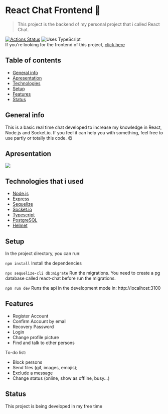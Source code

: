 # React Chat Frontend :speech_balloon:
> This project is the backend of my personal project that i called React Chat. <br>

 [![Actions Status](https://github.com/veronesecoms/react-chat-front/workflows/CI/badge.svg)](https://github.com/veronesecoms/react-chat-front/actions) ![Uses TypeScript](https://img.shields.io/badge/Uses-Typescript-294E80.svg)
 <br>
If you're looking for the frontend of this project, [click here](https://github.com/veronesecoms/react-chat-front)

## Table of contents
* [General info](#general-info)
* [Apresentation](#apresentation)
* [Technologies](#technologies)
* [Setup](#setup)
* [Features](#features)
* [Status](#status)

## General info
This is a basic real time chat developed to increase my knowledge in React, Node.js and Socket.io. If you feel it can help you with something, feel free to use partly or totally this code. :yum: 

## Apresentation
![](public/ReactChatGif.gif)

## Technologies that i used
* [Node.js](https://nodejs.org/en/)
* [Express](https://expressjs.com/pt-br/)
* [Sequelize](https://sequelize.org/)
* [Socket.io](https://socket.io/)
* [Typescript](https://www.typescriptlang.org/)
* [PostgreSQL](https://www.postgresql.org/)
* [Helmet](https://helmetjs.github.io/)

## Setup
In the project directory, you can run:

``npm install``
Install the dependencies

``npx sequelize-cli db:migrate``
Run the migrations. You need to create a pg database called react-chat before run the migrations.

``npm run dev``
Runs the api in the development mode in: http://localhost:3100

## Features
* Register Account
* Confirm Account by email
* Recovery Password
* Login
* Change profile picture
* Find and talk to other persons

To-do list:
* Block persons
* Send files (gif, images, emojis);
* Exclude a message
* Change status (online, show as offline, busy...)

## Status
This project is being developed in my free time
